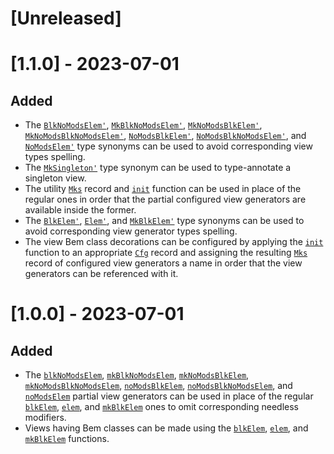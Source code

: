 # [Unreleased]

# [1.1.0] - 2023-07-01

## Added

- The [`BlkNoModsElem'`](https://monadosquito.github.io/miso-bem/Bem-Miso-Utl-Utl.html#t:BlkNoModsElem-39-),
[`MkBlkNoModsElem'`](https://monadosquito.github.io/miso-bem/Bem-Miso-Utl-Utl.html#t:MkBlkNoModsElem-39-),
[`MkNoModsBlkElem'`](https://monadosquito.github.io/miso-bem/Bem-Miso-Utl-Utl.html#t:MkNoModsBlkElem-39-),
[`MkNoModsBlkNoModsElem'`](https://monadosquito.github.io/miso-bem/Bem-Miso-Utl-Utl.html#t:MkNoModsBlkNoModsElem-39-),
[`NoModsBlkElem'`](https://monadosquito.github.io/miso-bem/Bem-Miso-Utl-Utl.html#t:NoModsBlkElem-39-),
[`NoModsBlkNoModsElem'`](https://monadosquito.github.io/miso-bem/Bem-Miso-Utl-Utl.html#t:NoModsBlkNoModsElem-39-),
and [`NoModsElem'`](https://monadosquito.github.io/miso-bem/Bem-Miso-Utl-Utl.html#t:NoModsElem-39-)
type synonyms
can be used
to avoid corresponding view types spelling.
- The [`MkSingleton'`](https://monadosquito.github.io/miso-bem/Bem-Miso-Utl-Utl.html#t:MkSingleton-39-) type synonym
can be used
to type-annotate a singleton view.
- The utility [`Mks`](https://monadosquito.github.io/miso-bem/Bem-Miso-Utl-Utl.html#t:Mks) record and [`init`](https://monadosquito.github.io/miso-bem/Bem-Miso-Utl-Utl.html#v:init) function
can be used in place of the regular ones
in order that the partial configured view generators are available
inside the former.
- The [`BlkElem'`](https://monadosquito.github.io/miso-bem/Bem-Miso-Utl-Utl.html#t:BlkElem-39-), [`Elem'`](https://monadosquito.github.io/miso-bem/Bem-Miso-Utl-Utl.html#t:Elem-39-), and [`MkBlkElem'`](https://monadosquito.github.io/miso-bem/Bem-Miso-Utl-Utl.html#t:MkBlkElem-39-) type synonyms
can be used to avoid corresponding view generator types spelling.
- The view Bem class decorations can be configured
by applying the [`init`](https://monadosquito.github.io/miso-bem/Bem-Miso-View-Mk-Cfg.html#v:init) function
to an appropriate [`Cfg`](https://monadosquito.github.io/bem/Bem-Cfg-Cfg.html#t:Cfg) record
and assigning the resulting [`Mks`](https://monadosquito.github.io/miso-bem/Bem-Miso-View-Mk-Cfg.html#t:Mks) record
of configured view generators a name
in order that the view generators can be referenced
with it.

# [1.0.0] - 2023-07-01

## Added

- The [`blkNoModsElem`](https://monadosquito.github.io/miso-bem/Bem-Miso-Utl-Utl.html#v:blkNoModsElem),
[`mkBlkNoModsElem`](https://monadosquito.github.io/miso-bem/Bem-Miso-Utl-Utl.html#v:mkBlkNoModsElem),
[`mkNoModsBlkElem`](https://monadosquito.github.io/miso-bem/Bem-Miso-Utl-Utl.html#v:mkNoModsBlkElem),
[`mkNoModsBlkNoModsElem`](https://monadosquito.github.io/miso-bem/Bem-Miso-Utl-Utl.html#v:mkNoModsBlkNoModsElem),
[`noModsBlkElem`](https://monadosquito.github.io/miso-bem/Bem-Miso-Utl-Utl.html#v:noModsBlkElem),
[`noModsBlkNoModsElem`](https://monadosquito.github.io/miso-bem/Bem-Miso-Utl-Utl.html#v:noModsBlkNoModsElem),
and [`noModsElem`](https://monadosquito.github.io/miso-bem/Bem-Miso-Utl-Utl.html#v:noModsElem)
partial view generators
can be used
in place
of
the regular [`blkElem`](https://monadosquito.github.io/miso-bem/Bem-Miso-View-Mk-Mk.html#v:blkElem),
[`elem`](https://monadosquito.github.io/miso-bem/Bem-Miso-View-Mk-Mk.html#v:elem),
and [`mkBlkElem`](https://monadosquito.github.io/miso-bem/Bem-Miso-View-Mk-Mk.html#v:mkBlkElem)
ones
to omit corresponding needless modifiers.
- Views
having Bem classes can be made
using
the [`blkElem`](https://monadosquito.github.io/miso-bem/Bem-Miso-View-Mk-Mk.html#v:blkElem),
[`elem`](https://monadosquito.github.io/miso-bem/Bem-Miso-View-Mk-Mk.html#v:elem),
and [`mkBlkElem`](https://monadosquito.github.io/miso-bem/Bem-Miso-View-Mk-Mk.html#v:mkBlkElem) functions.
